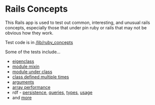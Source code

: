 # Rails Concepts

This Rails app is used to test out common, interesting, and unusual rails concepts, especially those that under pin ruby or rails that may not be obvious how they work.

Test code is in [/lib/ruby_concepts](https://github.com/elrayle/rails_concepts/tree/master/lib/ruby_concepts)

Some of the tests include...
* [eigenclass](https://github.com/elrayle/rails_concepts/blob/master/lib/ruby_concepts/test_eigenclass.rb)
* [module mixin](https://github.com/elrayle/rails_concepts/blob/master/lib/ruby_concepts/test_module_mixin.rb)
* [module under class](https://github.com/elrayle/rails_concepts/blob/master/lib/ruby_concepts/test_module_under_class.rb)
* [class defined multiple times](https://github.com/elrayle/rails_concepts/blob/master/lib/ruby_concepts/test_class_defined_multiple_times.rb)
* [arguments](https://github.com/elrayle/rails_concepts/blob/master/lib/ruby_concepts/test_args.rb)
* [array performance](https://github.com/elrayle/rails_concepts/blob/master/lib/ruby_concepts/test_array_scale.rb)
* rdf - [persistence](https://github.com/elrayle/rails_concepts/blob/master/lib/ruby_concepts/test_rdf_persistance.rb), [queries](https://github.com/elrayle/rails_concepts/blob/master/lib/ruby_concepts/test_rdf_queries.rb), [types](https://github.com/elrayle/rails_concepts/blob/master/lib/ruby_concepts/test_rdf_types.rb), [usage](https://github.com/elrayle/rails_concepts/blob/master/lib/ruby_concepts/test_rdf_usage.rb)
* and [more](https://github.com/elrayle/rails_concepts/tree/master/lib/ruby_concepts)

